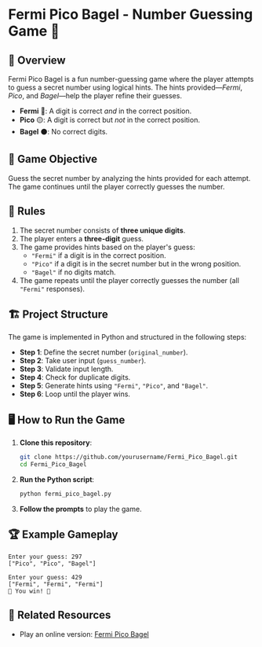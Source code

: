 # Fermi Pico Bagel - Number Guessing Game 🎲  

## 📌 Overview  
Fermi Pico Bagel is a fun number-guessing game where the player attempts to guess a secret number using logical hints. The hints provided—*Fermi*, *Pico*, and *Bagel*—help the player refine their guesses.  

- **Fermi** 🔴: A digit is correct *and* in the correct position.  
- **Pico** 🟡: A digit is correct but *not* in the correct position.  
- **Bagel** ⚫: No correct digits.  

## 🎯 Game Objective  
Guess the secret number by analyzing the hints provided for each attempt. The game continues until the player correctly guesses the number.  

## 📜 Rules  
1. The secret number consists of **three unique digits**.  
2. The player enters a **three-digit** guess.  
3. The game provides hints based on the player's guess:  
   - `"Fermi"` if a digit is in the correct position.  
   - `"Pico"` if a digit is in the secret number but in the wrong position.  
   - `"Bagel"` if no digits match.  
4. The game repeats until the player correctly guesses the number (all `"Fermi"` responses).  

## 🏗️ Project Structure  
The game is implemented in Python and structured in the following steps:  
- **Step 1**: Define the secret number (`original_number`).  
- **Step 2**: Take user input (`guess_number`).  
- **Step 3**: Validate input length.  
- **Step 4**: Check for duplicate digits.  
- **Step 5**: Generate hints using `"Fermi"`, `"Pico"`, and `"Bagel"`.  
- **Step 6**: Loop until the player wins.  

## 🖥️ How to Run the Game  
1. **Clone this repository**:  
   ```bash
   git clone https://github.com/yourusername/Fermi_Pico_Bagel.git
   cd Fermi_Pico_Bagel
   ```
2. **Run the Python script**:  
   ```bash
   python fermi_pico_bagel.py
   ```
3. **Follow the prompts** to play the game.  

## 🏆 Example Gameplay  
```plaintext
Enter your guess: 297  
["Pico", "Pico", "Bagel"]  

Enter your guess: 429  
["Fermi", "Fermi", "Fermi"]  
🎉 You win! 🎉  
```

## 🔗 Related Resources  
- Play an online version: [Fermi Pico Bagel](https://communicrossings.com/html/js/pfb.htm)  
